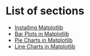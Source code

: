 # List of sections

- [Installing Matplotlib](matplotlib-installation.md)
- [Bar Plots in Matplotlib](matplotlib-bar-plots.md)
- [Pie Charts in Matplotlib](matplotlib-pie-charts.md)
- [Line Charts in Matplotlib](matplotlib-line-plot.md)
